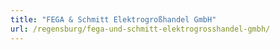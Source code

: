```yaml
---
title: "FEGA & Schmitt Elektrogroßhandel GmbH"
url: /regensburg/fega-und-schmitt-elektrogrosshandel-gmbh/
---
```

